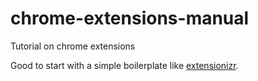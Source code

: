 # chrome-extensions-manual
Tutorial on chrome extensions

Good to start with a simple boilerplate like [extensionizr](https://extensionizr.com/).
